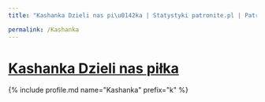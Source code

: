 ```yaml
---
title: "Kashanka Dzieli nas pi\u0142ka | Statystyki patronite.pl | Patromierz"

permalink: /Kashanka
---
```


# [Kashanka Dzieli nas piłka](https://patronite.pl/Kashanka)

{% include profile.md name="Kashanka" prefix="k" %}
